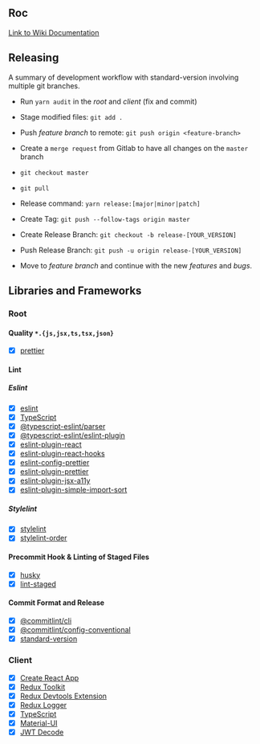 ## Roc
[Link to Wiki Documentation](https://gitlab.robotise.eu/robotise/roc/frontend/roc/-/wikis/home)


## Releasing
A summary of development workflow with standard-version involving multiple git branches.

* Run `yarn audit` in the _root_ and _client_ (fix and commit)
  
* Stage modified files: `git add .`

* Push _feature branch_ to remote: `git push origin <feature-branch>`

* Create a `merge request` from Gitlab to have all changes on the `master` branch

* `git checkout master`

* `git pull`

* Release command: `yarn release:[major|minor|patch]`

* Create Tag: `git push --follow-tags origin master`

* Create Release Branch: `git checkout -b release-[YOUR_VERSION]`

* Push Release Branch: `git push -u origin release-[YOUR_VERSION]`

* Move to _feature branch_ and continue with the new _features_ and _bugs_.


## Libraries and Frameworks

### Root
#### Quality `*.{js,jsx,ts,tsx,json}`
- [X] [prettier](https://prettier.io/)

#### Lint
##### Eslint
- [X] [eslint](https://github.com/eslint/eslint)
- [X] [TypeScript](https://www.typescriptlang.org/)
- [X] [@typescript-eslint/parser](https://github.com/eslint/typescript-eslint-parser)
- [X] [@typescript-eslint/eslint-plugin](https://github.com/typescript-eslint/typescript-eslint)
- [X] [eslint-plugin-react](https://github.com/yannickcr/eslint-plugin-react)
- [X] [eslint-plugin-react-hooks](https://github.com/facebook/react/tree/master/packages/eslint-plugin-react-hooks)
- [X] [eslint-config-prettier](https://github.com/prettier/eslint-config-prettier)
- [X] [eslint-plugin-prettier](https://github.com/prettier/eslint-plugin-prettier)
- [X] [eslint-plugin-jsx-a11y](https://github.com/jsx-eslint/eslint-plugin-jsx-a11y)
- [X] [eslint-plugin-simple-import-sort](https://github.com/lydell/eslint-plugin-simple-import-sort)

##### Stylelint
- [X] [stylelint](https://stylelint.io/)
- [X] [stylelint-order](https://github.com/hudochenkov/stylelint-order)

#### Precommit Hook & Linting of Staged Files
- [X] [husky](https://github.com/typicode/husky)
- [X] [lint-staged](https://github.com/okonet/lint-staged)

#### Commit Format and Release
- [X] [@commitlint/cli](https://github.com/conventional-changelog/commitlint)
- [X] [@commitlint/config-conventional](https://github.com/conventional-changelog/commitlint)
- [X] [standard-version](https://github.com/facebook/create-react-app)

### Client 
- [X] [Create React App](https://github.com/conventional-changelog/standard-version)
- [X] [Redux Toolkit](https://redux-toolkit.js.org/)
- [X] [Redux Devtools Extension](https://github.com/zalmoxisus/redux-devtools-extension)
- [X] [Redux Logger](https://github.com/zalmoxisus/redux-devtools-extension)
- [X] [TypeScript](https://www.typescriptlang.org/)
- [X] [Material-UI](https://material-ui.com/)
- [X] [JWT Decode](https://jwt.io/)

